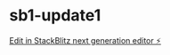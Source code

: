 # sb1-update1

[Edit in StackBlitz next generation editor ⚡️](https://stackblitz.com/~/github.com/drmas001/sb1-update1)